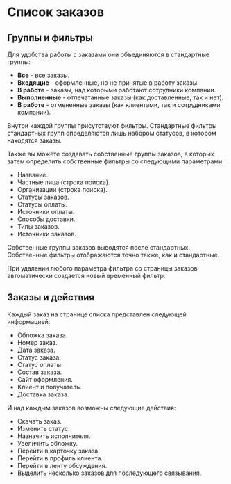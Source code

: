 # Список заказов

## Группы и фильтры

Для удобства работы с заказами они объединяются в стандартные группы:
* **Все** - все заказы.
* **Входящие** - оформленные, но не принятые в работу заказы.
* **В работе** - заказы, над которыми работают сотрудники компании.
* **Выполненные** - отпечатанные заказы (как доставленные, так и нет).
* **В работе** - отмененные заказы (как клиентами, так и сотрудниками компании).

Внутри каждой группы присутствуют фильтры. Стандартные фильтры стандартных групп определяются лишь набором статусов, в котором находятся заказы.

Также вы можете создавать собственные группы заказов, в которых затем определить собственные фильтры со следующими параметрами:
* Название.
* Частные лица (строка поиска).
* Организации (строка поиска).
* Статусы заказов.
* Статусы оплаты.
* Источники оплаты.
* Способы доставки.
* Типы заказов.
* Источники заказов.

Собственные группы заказов выводятся после стандартных. Собственные фильтры отображаются точно также, как и стандартные.

При удалении любого параметра фильтра со страницы заказов автоматически создается новый временный фильтр.

## Заказы и действия
Каждый заказ на странице списка представлен следующей информацией:
* Обложка заказа.
* Номер заказ.
* Дата заказа.
* Статус заказа.
* Статус оплаты.
* Состав заказа.
* Сайт оформления.
* Клиент и получатель.
* Доставка заказа.

И над каждым заказов возможны следующие действия:
* Скачать заказ.
* Изменить статус.
* Назначить исполнителя.
* Увеличить обложку.
* Перейти в карточку заказа.
* Перейти в профиль клиента.
* Перейти в ленту обсуждения.
* Выделить несколько заказов для последующего связывания.
